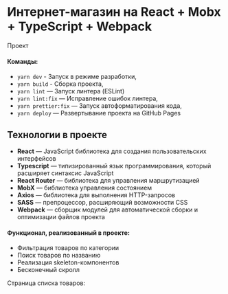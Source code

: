 # Интернет-магазин на React + Mobx + TypeScript + Webpack

Проект

#### Команды:

- `yarn dev` - Запуск в режиме разработки,
- `yarn build` - Сборка проекта,
- `yarn lint` — Запуск линтера (ESLint)
- `yarn lint:fix` — Исправление ошибок линтера,
- `yarn prettier:fix` — Запуск автоформатирования кода,
- `yarn deploy` — Развертывание проекта на GitHub Pages

## Технологии в проекте

- **React** &mdash; JavaScript библиотека для создания пользовательских интерфейсов
- **Typescript** &mdash; типизированный язык программирования, который расширяет синтаксис JavaScript
- **React Router** &mdash; библиотека для управления маршрутизацией
- **MobX** &mdash; библиотека управления состоянием
- **Axios** &mdash; библиотека для выполнения HTTP-запросов
- **SASS** &mdash; препроцессор, расширяющий возможности CSS
- **Webpack** &mdash; сборщик модулей для автоматической сборки и оптимизации файлов проекта

#### Функционал, реализованный в проекте:

- Фильтрация товаров по категории
- Поиск товаров по названию
- Реализация skeleton-компонентов
- Бесконечный скролл

Страница списка товаров:
